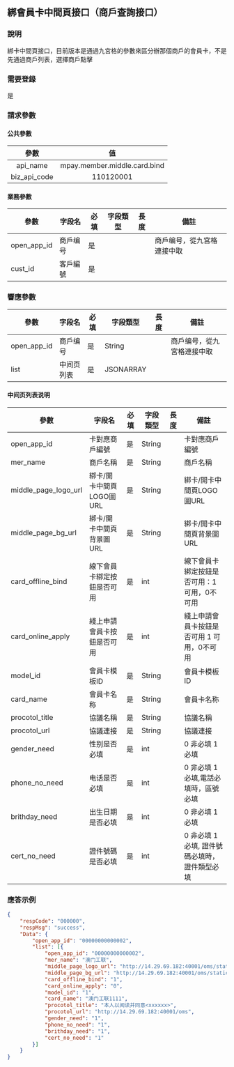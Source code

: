 ## 綁會員卡中間頁接口（商戶查詢接口）

### 說明

綁卡中間頁接口，目前版本是通過九宮格的參數來區分辦那個商戶的會員卡，不是先通過商戶列表，選擇商戶點擊

### 需要登錄

是

### 請求參數

#### 公共參數

|     參數     |              值              |
| :----------: | :--------------------------: |
|   api_name   | mpay.member.middle.card.bind |
| biz_api_code |          110120001           |

#### 業務參數

| 參數        | 字段名   | 必填 | 字段類型 | 長度 | 備註                       |
| ----------- | -------- | ---- | -------- | ---- | -------------------------- |
| open_app_id | 商戶编号 | 是   |          |      | 商戶编号，從九宮格連接中取 |
| cust_id     | 客戶編號 | 是   |          |      |                            |

### 響應參數

| 參數        | 字段名     | 必填 | 字段類型  | 長度 | 備註                       |
| ----------- | ---------- | ---- | --------- | ---- | -------------------------- |
| open_app_id | 商戶编号   | 是   | String    |      | 商戶编号，從九宮格連接中取 |
| list        | 中间页列表 | 是   | JSONARRAY |      |                            |

#### 中间页列表说明

| 參數              | 字段名                     | 必填 | 字段類型 | 長度 | 備註                       |
| ----------------- | -------------------------- | ---- | -------- | ---- | -------------------------- |
| open_app_id       | 卡對應商戶編號             | 是   | String   |      | 卡對應商戶編號             |
| mer_name          | 商戶名稱                   | 是   | String   |      | 商戶名稱                   |
| middle_page_logo_url | 綁卡/開卡中間頁LOGO圖URL   | 是   | String   |      | 綁卡/開卡中間頁LOGO圖URL   |
| middle_page_bg_url | 綁卡/開卡中間頁背景圖URL | 是   | String   |      | 綁卡/開卡中間頁背景圖URL |
| card_offline_bind | 線下會員卡綁定按鈕是否可用 | 是   | int   |      | 線下會員卡綁定按鈕是否可用：1 可用，0不可用 |
| card_online_apply | 綫上申請會員卡按鈕是否可用 | 是   | int |      | 綫上申請會員卡按鈕是否可用 1 可用，0不可用 |
| model_id          | 會員卡模板ID               | 是   | String   |      | 會員卡模板ID               |
| card_name   | 會員卡名称   | 是   | String   |      | 會員卡名称          |
| procotol_title    | 協議名稱                   | 是   | String   |      | 協議名稱                   |
| procotol_url      | 協議連接                   | 是   | String   |      | 協議連接                   |
| gender_need   	| 性别是否必填     			| 是   | int      |      | 0 非必填 1必填 |
| phone_no_need 	| 电话是否必填     | 是   | int      |      | 0 非必填 1必填,電話必填時，區號必填 |
| brithday_need 	| 出生日期是否必填 | 是   | int      |      | 0 非必填 1必填 |
| cert_no_need  	| 證件號碼是否必填 | 是   | int      |      | 0 非必填 1必填, 證件號碼必填時，證件類型必填 |

### 應答示例

```json
{
	"respCode": "000000",
	"respMsg": "success",
	"Data": {
		"open_app_id": "00000000000002",
		"list": [{
			"open_app_id": "00000000000002",
			"mer_name": "澳门工联",
			"middle_page_logo_url": "http://14.29.69.182:40001/oms/static/images/logo.png",
			"middle_page_bg_url": "http://14.29.69.182:40001/oms/static/images/logo.png",
			"card_offline_bind": "1",
			"card_online_apply": "0",
			"model_id": "1",
			"card_name": "澳门工联1111",
			"procotol_title": "本人以阅读并同意<xxxxxx>",
			"procotol_url": "http://14.29.69.182:40001/oms",
			"gender_need": "1",
			"phone_no_need": "1",
			"brithday_need": "1",
			"cert_no_need": "1"
		}]
	}
}

```

